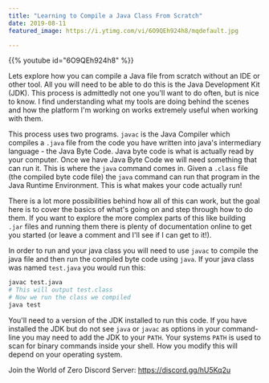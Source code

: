 ```yaml
---
title: "Learning to Compile a Java Class From Scratch"
date: 2019-08-11
featured_image: https://i.ytimg.com/vi/6O9QEh924h8/mqdefault.jpg

---
```


{{% youtube id="6O9QEh924h8" %}}

Lets explore how you can compile a Java file from scratch without an IDE or other tool. All you will need to be able to do this is the Java Development Kit (JDK). This process is admittedly not one you'll want to do often, but is nice to know. I find understanding what my tools are doing behind the scenes and how the platform I'm working on works extremely useful when working with them.

This process uses two programs. `javac` is the Java Compiler which compiles a `.java` file from the code you have written into java's intermediary language - the Java Byte Code. Java byte code is what is actually read by your computer. Once we have Java Byte Code we will need something that can run it. This is where the `java` command comes in. Given a `.class` file (the compiled byte code file) the `java` command can run that program in the Java Runtime Environment. This is what makes your code actually run!

There is a lot more possibilities behind how all of this can work, but the goal here is to cover the basics of what's going on and step through how to do them. If you want to explore the more complex parts of this like building `.jar` files and running them there is plenty of documentation online to get you started (or leave a comment and I'll see if I can get to it!).

In order to run and your java class you will need to use `javac` to compile the java file and then run the compiled byte code using `java`. If your java class was named `test.java` you would run this:

```sh
javac test.java
# This will output test.class
# Now we run the class we compiled
java test
```

You'll need to a version of the JDK installed to run this code. If you have installed the JDK but do not see `java` or `javac` as options in your command-line you may need to add the JDK to your `PATH`. Your systems `PATH` is used to scan for binary commands inside your shell. How you modify this will depend on your operating system.

Join the World of Zero Discord Server: https://discord.gg/hU5Kq2u